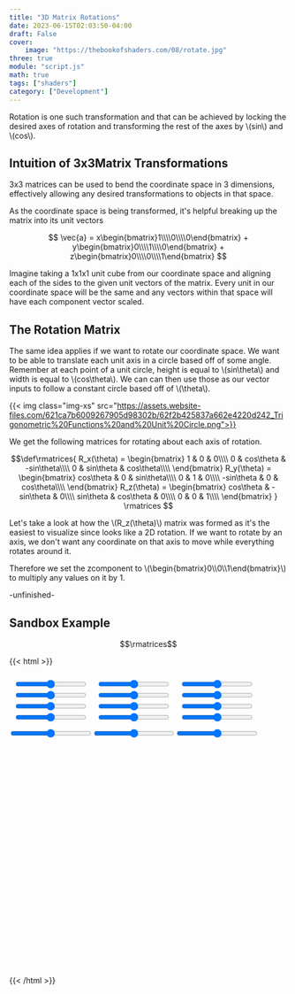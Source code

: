 ```yaml
---
title: "3D Matrix Rotations"
date: 2023-06-15T02:03:50-04:00
draft: False
cover:
    image: "https://thebookofshaders.com/08/rotate.jpg"
three: true
module: "script.js"
math: true
tags: ["shaders"]
category: ["Development"]
---
```


 Rotation is one such transformation and that can be achieved by locking the desired axes of rotation and transforming the rest of the axes by \\(sin\\) and \\(cos\\).

## Intuition of 3x3Matrix Transformations

3x3 matrices can be used to bend the coordinate space in 3 dimensions, effectively allowing any desired transformations to objects in that space.

As the coordinate space is being transformed, it's helpful breaking up the matrix into its unit vectors

$$
\vec{a} = x\begin{bmatrix}1\\\\0\\\\0\end{bmatrix} +
y\begin{bmatrix}0\\\\1\\\\0\end{bmatrix} +
z\begin{bmatrix}0\\\\0\\\\1\end{bmatrix}
$$

Imagine taking a 1x1x1 unit cube from our coordinate space and aligning each of the sides to the given unit vectors of the matrix. Every unit in our coordinate space will be the same and any vectors within that space will have each component vector scaled.

## The Rotation Matrix

The same idea applies if we want to rotate our coordinate space. We want to be able to translate each unit axis in a circle based off of some angle. Remember at each point of a unit circle, height is equal to \\(sin\theta\\) and width is equal to \\(cos\theta\\). We can can then use those as our vector inputs to follow a constant circle based off of \\(\theta\\).

{{< img class="img-xs" src="https://assets.website-files.com/621ca7b6009267905d98302b/62f2b425837a662e4220d242_Trigonometric%20Functions%20and%20Unit%20Circle.png">}}

We get the following matrices for rotating about each axis of rotation.

$$\def\rmatrices{
R_x(\theta) = 
\begin{bmatrix}
1 & 0 & 0\\\\
0 & cos\theta & -sin\theta\\\\
0 & sin\theta & cos\theta\\\\
\end{bmatrix}
R_y(\theta) = 
\begin{bmatrix}
cos\theta & 0 & sin\theta\\\\
0 & 1 & 0\\\\
-sin\theta & 0 & cos\theta\\\\
\end{bmatrix}
R_z(\theta) = 
\begin{bmatrix}
cos\theta & -sin\theta & 0\\\\
sin\theta & cos\theta  & 0\\\\
0 & 0 & 1\\\\
\end{bmatrix}
}
\rmatrices
$$

Let's take a look at how the \\(R_z(\theta)\\) matrix was formed as it's the easiest to visualize since looks like a 2D rotation. If we want to rotate by an axis, we don't want any coordinate on that axis to move while everything rotates around it.

Therefore we set the zcomponent to \\(\begin{bmatrix}0\\\\0\\\\1\end{bmatrix}\\) to multiply any values on it by 1.

-unfinished-

## Sandbox Example

$$\rmatrices$$

{{< html >}}
<style>
    .range-menu {
        display: flex;
        flex-flow: column;
        flex-grow: 1;
        margin: 1ch;
    }
</style>

<form style="display:flex;" autocomplete="off">
    <div style="display:flex;flex-direction:column;">
        <div id="range-x" class="range-menu">
            <input id="range-x1" type="range" min="-3" max="3" step=".3">
            <input id="range-x2" type="range" min="-3" max="3" step=".3">
            <input id="range-x3" type="range" min="-3" max="3" step=".3">
            <input id="range-x4" type="range" min="-3" max="3" step=".3">
        </div>
        <input id="range-xall" type="range" min="-3" max="3" step=".3">
    </div>
    <div style="display:flex;flex-direction:column;">
        <div id="range-y" class="range-menu">
            <input id="range-y1" type="range" min="-3" max="3" step=".3">
            <input id="range-y2" type="range" min="-3" max="3" step=".3">
            <input id="range-y3" type="range" min="-3" max="3" step=".3">
            <input id="range-y4" type="range" min="-3" max="3" step=".3">
        </div>
        <input id="range-yall" type="range" min="-3" max="3" step=".3">
    </div>
    <div style="display:flex;flex-direction:column;">
        <div id="range-z" class="range-menu">
            <input id="range-z1" type="range" min="-3" max="3" step=".3">
            <input id="range-z2" type="range" min="-3" max="3" step=".3">
            <input id="range-z3" type="range" min="-3" max="3" step=".3">
            <input id="range-z4" type="range" min="-3" max="3" step=".3">
        </div>
        <input id="range-zall" type="range" min="-3" max="3" step=".3">
    </div>
</form>

<div id="three-container" style="display:block;height: 400px;width: 100%;"></div>

<script id="vertexShader" type="x-shader/x-vertex">
    uniform mat4 m1;
    uniform mat4 m2;
    uniform mat4 m3;
    void main() {
        gl_Position = projectionMatrix * modelViewMatrix * m1 * m2 * m3 * vec4(position.x, position.y, position.z, 1.0);
    }
</script>

<script id="fragmentShader" type="x-shader/x-fragment">
    uniform vec2 resolution;
    void main() {
        vec2 uv = gl_FragCoord.xy / resolution.xy;
        uv *= 40.;

        vec3 color = vec3(.2, .7, 1.);
        gl_FragColor = vec4(color, 1.0);
    }
</script>
{{< /html >}}